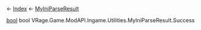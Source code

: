 ← [Index](Api-Index) ← [MyIniParseResult](VRage.Game.ModAPI.Ingame.Utilities.MyIniParseResult)

[bool](System.Boolean) bool VRage.Game.ModAPI.Ingame.Utilities.MyIniParseResult.Success